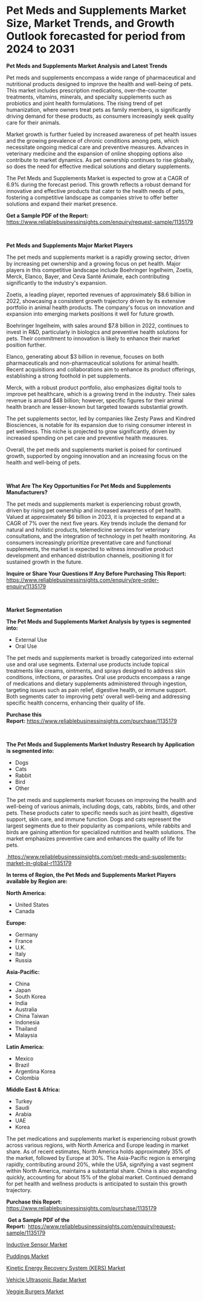 <p><h1>Pet Meds and Supplements Market Size, Market Trends, and Growth Outlook forecasted for period from 2024 to 2031</h1></p><p><strong>Pet Meds and Supplements Market Analysis and Latest Trends</strong></p>
<p><p>Pet meds and supplements encompass a wide range of pharmaceutical and nutritional products designed to improve the health and well-being of pets. This market includes prescription medications, over-the-counter treatments, vitamins, minerals, and specialty supplements such as probiotics and joint health formulations. The rising trend of pet humanization, where owners treat pets as family members, is significantly driving demand for these products, as consumers increasingly seek quality care for their animals.</p><p>Market growth is further fueled by increased awareness of pet health issues and the growing prevalence of chronic conditions among pets, which necessitate ongoing medical care and preventive measures. Advances in veterinary medicine and the expansion of online shopping options also contribute to market dynamics. As pet ownership continues to rise globally, so does the need for effective medical solutions and dietary supplements.</p><p>The Pet Meds and Supplements Market is expected to grow at a CAGR of 6.9% during the forecast period. This growth reflects a robust demand for innovative and effective products that cater to the health needs of pets, fostering a competitive landscape as companies strive to offer better solutions and expand their market presence.</p></p>
<p><strong>Get a Sample PDF of the Report:&nbsp;</strong> <a href="https://www.reliablebusinessinsights.com/enquiry/request-sample/1135179?utm_campaign=75&utm_medium=2&utm_source=Github&utm_content=ia&utm_term=09102024&utm_id=pet-meds-and-supplements">https://www.reliablebusinessinsights.com/enquiry/request-sample/1135179</a></p>
<p>&nbsp;</p>
<p><strong>Pet Meds and Supplements Major Market Players</strong></p>
<p><p>The pet meds and supplements market is a rapidly growing sector, driven by increasing pet ownership and a growing focus on pet health. Major players in this competitive landscape include Boehringer Ingelheim, Zoetis, Merck, Elanco, Bayer, and Ceva Santé Animale, each contributing significantly to the industry's expansion.</p><p>Zoetis, a leading player, reported revenues of approximately $8.6 billion in 2022, showcasing a consistent growth trajectory driven by its extensive portfolio in animal health products. The company's focus on innovation and expansion into emerging markets positions it well for future growth.</p><p>Boehringer Ingelheim, with sales around $7.8 billion in 2022, continues to invest in R&D, particularly in biologics and preventive health solutions for pets. Their commitment to innovation is likely to enhance their market position further.</p><p>Elanco, generating about $3 billion in revenue, focuses on both pharmaceuticals and non-pharmaceutical solutions for animal health. Recent acquisitions and collaborations aim to enhance its product offerings, establishing a strong foothold in pet supplements.</p><p>Merck, with a robust product portfolio, also emphasizes digital tools to improve pet healthcare, which is a growing trend in the industry. Their sales revenue is around $48 billion; however, specific figures for their animal health branch are lesser-known but targeted towards substantial growth.</p><p>The pet supplements sector, led by companies like Zesty Paws and Kindred Biosciences, is notable for its expansion due to rising consumer interest in pet wellness. This niche is projected to grow significantly, driven by increased spending on pet care and preventive health measures.</p><p>Overall, the pet meds and supplements market is poised for continued growth, supported by ongoing innovation and an increasing focus on the health and well-being of pets.</p></p>
<p>&nbsp;</p>
<p><strong>What Are The Key Opportunities For Pet Meds and Supplements Manufacturers?</strong></p>
<p><p>The pet meds and supplements market is experiencing robust growth, driven by rising pet ownership and increased awareness of pet health. Valued at approximately $6 billion in 2023, it is projected to expand at a CAGR of 7% over the next five years. Key trends include the demand for natural and holistic products, telemedicine services for veterinary consultations, and the integration of technology in pet health monitoring. As consumers increasingly prioritize preventative care and functional supplements, the market is expected to witness innovative product development and enhanced distribution channels, positioning it for sustained growth in the future.</p></p>
<p><strong>Inquire or Share Your Questions If Any Before Purchasing This Report:</strong> <a href="https://www.reliablebusinessinsights.com/enquiry/pre-order-enquiry/1135179?utm_campaign=75&utm_medium=2&utm_source=Github&utm_content=ia&utm_term=09102024&utm_id=pet-meds-and-supplements">https://www.reliablebusinessinsights.com/enquiry/pre-order-enquiry/1135179</a></p>
<p>&nbsp;</p>
<p><strong>Market Segmentation</strong></p>
<p><strong>The Pet Meds and Supplements Market Analysis by types is segmented into:</strong></p>
<p><ul><li>External Use</li><li>Oral Use</li></ul></p>
<p><p>The pet meds and supplements market is broadly categorized into external use and oral use segments. External use products include topical treatments like creams, ointments, and sprays designed to address skin conditions, infections, or parasites. Oral use products encompass a range of medications and dietary supplements administered through ingestion, targeting issues such as pain relief, digestive health, or immune support. Both segments cater to improving pets' overall well-being and addressing specific health concerns, enhancing their quality of life.</p></p>
<p><strong>Purchase this Report:&nbsp;</strong><a href="https://www.reliablebusinessinsights.com/purchase/1135179?utm_campaign=75&utm_medium=2&utm_source=Github&utm_content=ia&utm_term=09102024&utm_id=pet-meds-and-supplements">https://www.reliablebusinessinsights.com/purchase/1135179</a></p>
<p>&nbsp;</p>
<p><strong>The Pet Meds and Supplements Market Industry Research by Application is segmented into:</strong></p>
<p><ul><li>Dogs</li><li>Cats</li><li>Rabbit</li><li>Bird</li><li>Other</li></ul></p>
<p><p>The pet meds and supplements market focuses on improving the health and well-being of various animals, including dogs, cats, rabbits, birds, and other pets. These products cater to specific needs such as joint health, digestive support, skin care, and immune function. Dogs and cats represent the largest segments due to their popularity as companions, while rabbits and birds are gaining attention for specialized nutrition and health solutions. The market emphasizes preventive care and enhances the quality of life for pets.</p></p>
<p><a href="https://www.reliablebusinessinsights.com/pet-meds-and-supplements-market-in-global-r1135179?utm_campaign=75&utm_medium=2&utm_source=Github&utm_content=ia&utm_term=09102024&utm_id=pet-meds-and-supplements">&nbsp;https://www.reliablebusinessinsights.com/pet-meds-and-supplements-market-in-global-r1135179</a></p>
<p><strong>In terms of Region, the Pet Meds and Supplements Market Players available by Region are:</strong></p>
<p>
    <p> <strong> North America: </strong>
        <ul>
            <li>United States</li>
            <li>Canada</li>
        </ul>
        </p> 
    <p> <strong> Europe: </strong>
        <ul>
            <li>Germany</li>
            <li>France</li>
            <li>U.K.</li>
            <li>Italy</li>
            <li>Russia</li>
        </ul>
        </p> 
    <p> <strong> Asia-Pacific: </strong>
        <ul>
            <li>China</li>
            <li>Japan</li>
            <li>South Korea</li>
            <li>India</li>
            <li>Australia</li>
            <li>China Taiwan</li>
            <li>Indonesia</li>
            <li>Thailand</li>
            <li>Malaysia</li>
        </ul>
        </p> 
    <p> <strong> Latin America: </strong>
        <ul>
            <li>Mexico</li>
            <li>Brazil</li>
            <li>Argentina Korea</li>
            <li>Colombia</li>
        </ul>
        </p> 
    <p> <strong> Middle East & Africa: </strong>
        <ul>
            <li>Turkey</li>
            <li>Saudi</li>
            <li>Arabia</li>
            <li>UAE</li>
            <li>Korea</li>
        </ul>
    </p>
    </p>
<p><p>The pet medications and supplements market is experiencing robust growth across various regions, with North America and Europe leading in market share. As of recent estimates, North America holds approximately 35% of the market, followed by Europe at 30%. The Asia-Pacific region is emerging rapidly, contributing around 20%, while the USA, signifying a vast segment within North America, maintains a substantial share. China is also expanding quickly, accounting for about 15% of the global market. Continued demand for pet health and wellness products is anticipated to sustain this growth trajectory.</p></p>
<p><strong>Purchase this Report: </strong><a href="https://www.reliablebusinessinsights.com/purchase/1135179?utm_campaign=75&utm_medium=2&utm_source=Github&utm_content=ia&utm_term=09102024&utm_id=pet-meds-and-supplements">https://www.reliablebusinessinsights.com/purchase/1135179</a></p>
<p>&nbsp;<strong>Get a Sample PDF of the Report:&nbsp;&nbsp;</strong><a href="https://www.reliablebusinessinsights.com/enquiry/request-sample/1135179?utm_campaign=75&utm_medium=2&utm_source=Github&utm_content=ia&utm_term=09102024&utm_id=pet-meds-and-supplements">https://www.reliablebusinessinsights.com/enquiry/request-sample/1135179</a></p>
<p><strong></strong></p>
<p><p><a href="https://www.linkedin.com/pulse/inductive-sensor-market-size-share-competitive-landscape-trend-l8igf?utm_campaign=75&utm_medium=2&utm_source=Github&utm_content=ia&utm_term=09102024&utm_id=pet-meds-and-supplements">Inductive Sensor Market</a></p><p><a href="https://issuu.com/reportprime-2/docs/puddings-market-size-2030.pptx_08e769a8a7a857?utm_campaign=75&utm_medium=2&utm_source=Github&utm_content=ia&utm_term=09102024&utm_id=pet-meds-and-supplements">Puddings Market</a></p><p><a href="https://github.com/cristy9x9bur/Market-Research-Report-List-1/blob/main/kinetic-energy-recovery-system-kers-market.md?utm_campaign=75&utm_medium=2&utm_source=Github&utm_content=ia&utm_term=09102024&utm_id=pet-meds-and-supplements">Kinetic Energy Recovery System (KERS) Market</a></p><p><a href="https://github.com/tricia0jgoonen/Market-Research-Report-List-1/blob/main/vehicle-ultrasonic-radar-market.md?utm_campaign=75&utm_medium=2&utm_source=Github&utm_content=ia&utm_term=09102024&utm_id=pet-meds-and-supplements">Vehicle Ultrasonic Radar Market</a></p><p><a href="https://issuu.com/reportprime-2/docs/veggie-burgers-market-size-2030.ppt_ecef6c414f5189?utm_campaign=75&utm_medium=2&utm_source=Github&utm_content=ia&utm_term=09102024&utm_id=pet-meds-and-supplements">Veggie Burgers Market</a></p></p>